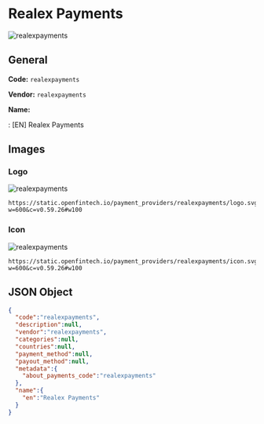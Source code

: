 
# Realex Payments 
![realexpayments](https://static.openfintech.io/payment_providers/realexpayments/logo.svg?w=600&c=v0.59.26#w100)  

## General 
 
**Code:** `realexpayments` 
 
**Vendor:** `realexpayments` 
 
**Name:**  
 
:	[EN] Realex Payments  

## Images 

### Logo 
 
![realexpayments](https://static.openfintech.io/payment_providers/realexpayments/logo.svg?w=600&c=v0.59.26#w100)  

```
https://static.openfintech.io/payment_providers/realexpayments/logo.svg?w=600&c=v0.59.26#w100
```  

### Icon 
 
![realexpayments](https://static.openfintech.io/payment_providers/realexpayments/icon.svg?w=600&c=v0.59.26#w100)  

```
https://static.openfintech.io/payment_providers/realexpayments/icon.svg?w=600&c=v0.59.26#w100
```  

## JSON Object 

```json
{
  "code":"realexpayments",
  "description":null,
  "vendor":"realexpayments",
  "categories":null,
  "countries":null,
  "payment_method":null,
  "payout_method":null,
  "metadata":{
    "about_payments_code":"realexpayments"
  },
  "name":{
    "en":"Realex Payments"
  }
}
```  
